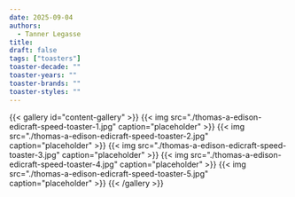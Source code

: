 ```yaml
---
date: 2025-09-04
authors:
  - Tanner Legasse
title: 
draft: false
tags: ["toasters"]
toaster-decade: ""
toaster-years: ""
toaster-brands: ""
toaster-styles: ""
---
```

{{< gallery id="content-gallery" >}}
  {{< img src="./thomas-a-edison-edicraft-speed-toaster-1.jpg" caption="placeholder" >}}
  {{< img src="./thomas-a-edison-edicraft-speed-toaster-2.jpg" caption="placeholder" >}}
  {{< img src="./thomas-a-edison-edicraft-speed-toaster-3.jpg" caption="placeholder" >}}
  {{< img src="./thomas-a-edison-edicraft-speed-toaster-4.jpg" caption="placeholder" >}}
  {{< img src="./thomas-a-edison-edicraft-speed-toaster-5.jpg" caption="placeholder" >}}
{{< /gallery >}}
